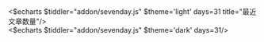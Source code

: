 <div class="my-8">
<div class="dark:hidden">
<$echarts $tiddler="addon/sevenday.js" $theme='light' days=31 title="最近文章数量"/>
</div>

<div class="hidden dark:inline">
<$echarts $tiddler="addon/sevenday.js" $theme='dark' days=31/>
</div>
</div>